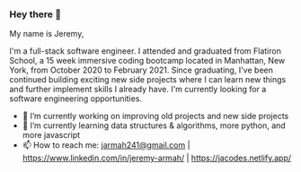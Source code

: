 ### Hey there 👋

My name is Jeremy,

I'm a full-stack software engineer. I attended and graduated from Flatiron School, a 15 week immersive coding bootcamp located in Manhattan, New York, from October 2020 to February 2021. Since graduating, I've been continued building exciting new side projects where I can learn new things and further implement skills I already have. I'm currently looking for a software engineering opportunities. 

- 🔭 I’m currently working on improving old projects and new side projects
- 🌱 I’m currently learning data structures & algorithms, more python, and more javascript
- 📫 How to reach me: jarmah241@gmail.com | https://www.linkedin.com/in/jeremy-armah/ | https://jacodes.netlify.app/
